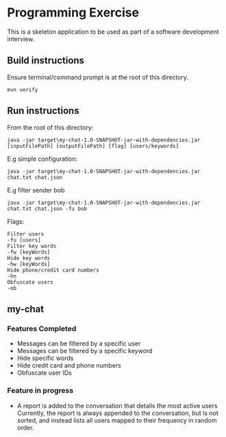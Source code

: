 Programming Exercise
====================

This is a skeleton application to be used as part of a software development interview.

Build instructions
------------

Ensure terminal/command prompt is at the root of this directory.
```
mvn verify
```

Run instructions
------------
From the root of this directory:
```
java -jar target\my-chat-1.0-SNAPSHOT-jar-with-dependencies.jar [inputFilePath] [outputFilePath] [flag] [users/keywords]
```
E.g simple configuration:
```
java -jar target\my-chat-1.0-SNAPSHOT-jar-with-dependencies.jar chat.txt chat.json
```
E.g filter sender bob
```
java -jar target\my-chat-1.0-SNAPSHOT-jar-with-dependencies.jar chat.txt chat.json -fu bob
```
Flags:
```
Filter users
-fu [users]
Filter key words
-fw [keyWords]
Hide key words
-hw [keyWords]
Hide phone/credit card numbers
-hn
Obfuscate users
-ob
```
my-chat
-------

### Features Completed

* Messages can be filtered by a specific user
* Messages can be filtered by a specific keyword
* Hide specific words
* Hide credit card and phone numbers
* Obfuscate user IDs

### Feature in progress
* A report is added to the conversation that details the most active users 
Currently, the report is always appended to the conversation, but is not sorted, and instead lists all users mapped to their frequency in random order.
